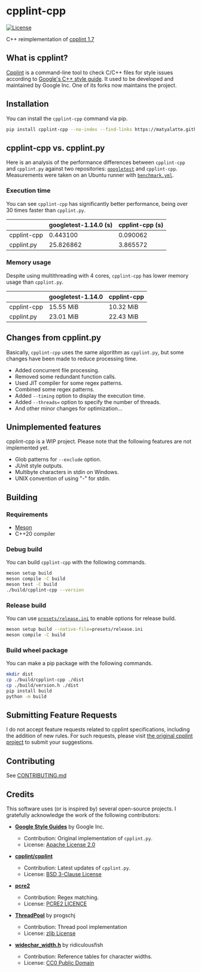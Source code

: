 # cpplint-cpp

[![License](https://img.shields.io/badge/License-BSD_3--Clause-green.svg)](https://opensource.org/licenses/BSD-3-Clause)

C++ reimplementation of [cpplint 1.7](https://github.com/cpplint/cpplint/tree/ab7335bcc734f6d21226631060888bfb77bbc9d7)

## What is cpplint?

[Cpplint](https://github.com/cpplint/cpplint) is a command-line tool to check C/C++ files for style issues according to [Google's C++ style guide](http://google.github.io/styleguide/cppguide.html).
It used to be developed and maintained by Google Inc. One of its forks now maintains the project.

## Installation

You can install the `cpplint-cpp` command via pip.

```sh
pip install cpplint-cpp --no-index --find-links https://matyalatte.github.io/cpplint-cpp/packages.html
```

## cpplint-cpp vs. cpplint.py

Here is an analysis of the performance differences between `cpplint-cpp` and `cpplint.py` against two repositories:
[`googletest`](https://github.com/google/googletest) and `cpplint-cpp`.
Measurements were taken on an Ubuntu runner with [`benchmark.yml`](../.github/workflows/benchmark.yml).

### Execution time

You can see `cpplint-cpp` has significantly better performance, being over 30 times faster than `cpplint.py`.

|             | googletest-1.14.0 (s) | cpplint-cpp (s) |
| ----------- | --------------------- | --------------- |
| cpplint-cpp | 0.443100              | 0.090062        |
| cpplint.py  | 25.826862             | 3.865572        |

### Memory usage

Despite using multithreading with 4 cores, `cpplint-cpp` has lower memory usage than `cpplint.py`.

|             | googletest-1.14.0 | cpplint-cpp |
| ----------- | ----------------- | ----------- |
| cpplint-cpp | 15.55 MiB         | 10.32 MiB   |
| cpplint.py  | 23.01 MiB         | 22.43 MiB   |

## Changes from cpplint.py

Basically, `cpplint-cpp` uses the same algorithm as `cpplint.py`, but some changes have been made to reduce processing time.

- Added concurrent file processing.
- Removed some redundant function calls.
- Used JIT compiler for some regex patterns.
- Combined some regex patterns.
- Added `--timing` option to display the execution time.
- Added `--threads=` option to specify the number of threads.
- And other minor changes for optimization...

## Unimplemented features

cpplint-cpp is a WIP project. Please note that the following features are not implemented yet.

- Glob patterns for `--exclude` option.
- JUnit style outputs.
- Multibyte characters in stdin on Windows.
- UNIX convention of using "-" for stdin.

## Building

### Requirements

- [Meson](https://github.com/mesonbuild/meson)
- C++20 compiler

### Debug build

You can build `cpplint-cpp` with the following commands.

```sh
meson setup build
meson compile -C build
meson test -C build
./build/cpplint-cpp --version
```

### Release build

You can use [`presets/release.ini`](../presets/release.ini) to enable options for release build.

```sh
meson setup build --native-file=presets/release.ini
meson compile -C build
```

### Build wheel package

You can make a pip package with the following commands.

```sh
mkdir dist
cp ./build/cpplint-cpp ./dist
cp ./build/version.h ./dist
pip install build
python -m build
```

## Submitting Feature Requests

I do not accept feature requests related to cpplint specifications, including the addition of new rules.
For such requests, please visit [the original cpplint project](https://github.com/cpplint/cpplint/issues) to submit your suggestions.

## Contributing

See [CONTRIBUTING.md](CONTRIBUTING.md)

## Credits

This software uses (or is inspired by) several open-source projects. I gratefully acknowledge the work of the following contributors:

- **[Google Style Guides](https://github.com/google/styleguide)** by Google Inc.
  - Contribution: Original implementation of `cpplint.py`.
  - License: [Apache License 2.0](https://github.com/google/styleguide/blob/gh-pages/LICENSE)

- **[cpplint/cpplint](https://github.com/cpplint/cpplint)**
  - Contribution: Latest updates of `cpplint.py`.
  - License: [BSD 3-Clause License](https://github.com/cpplint/cpplint/blob/master/LICENSE)

- **[pcre2](https://github.com/PCRE2Project/pcre2)**
  - Contribution: Regex matching.
  - License: [PCRE2 LICENCE](https://github.com/PCRE2Project/pcre2/blob/master/LICENCE)

- **[ThreadPool](https://github.com/progschj/ThreadPool)** by progschj
  - Contribution: Thread pool implementation
  - License: [zlib License](https://github.com/progschj/ThreadPool/blob/master/COPYING)

- **[widechar_width.h](https://github.com/ridiculousfish/widecharwidth/blob/master/widechar_width.h)** by ridiculousfish
  - Contribution: Reference tables for character widths.
  - License: [CC0 Public Domain](https://github.com/ridiculousfish/widecharwidth/blob/master/LICENSE)
